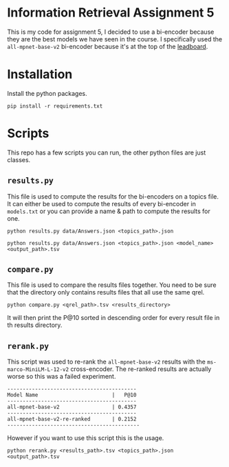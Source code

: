 # Information Retrieval Assignment 5
This is my code for assignment 5, I decided to use a bi-encoder because they are the best models we have seen in the course. I specifically used the `all-mpnet-base-v2` bi-encoder because it's at the top of the [leadboard](https://sbert.net/docs/sentence_transformer/pretrained_models.html#original-models).

# Installation
Install the python packages.
```
pip install -r requirements.txt
```
# Scripts
This repo has a few scripts you can run, the other python files are just classes.

## `results.py`
This file is used to compute the results for the bi-encoders on a topics file.
It can either be used to compute the results of every bi-encoder in `models.txt`
or you can provide a name & path to compute the results for one.

```
python results.py data/Answers.json <topics_path>.json
```
```
python results.py data/Answers.json <topics_path>.json <model_name> <output_path>.tsv
```

## `compare.py`
This file is used to compare the results files together. You need to be sure that the directory only contains results files that all use the same qrel.
```
python compare.py <qrel_path>.tsv <results_directory>
```
It will then print the P@10 sorted in descending order for every result file in th results directory.

## `rerank.py`

This script was used to re-rank the `all-mpnet-base-v2` results with the `ms-marco-MiniLM-L-12-v2` cross-encoder. The re-ranked results are actually worse so this was a failed experiment.
```
------------------------------------------
Model Name                        |   P@10
------------------------------------------
all-mpnet-base-v2                 | 0.4357
------------------------------------------
all-mpnet-base-v2-re-ranked       | 0.2152
-------------------------------------------
```
However if you want to use this script this is the usage.
```
python rerank.py <results_path>.tsv <topics_path>.json <output_path>.tsv
```
